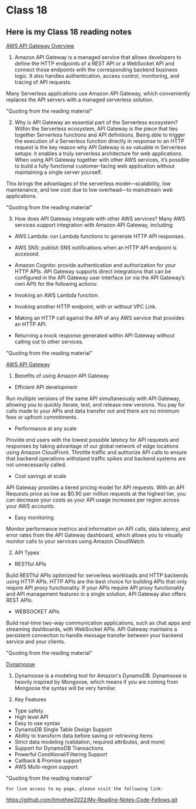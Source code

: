 # Class 18

## Here is my Class 18 reading notes

[AWS API Gateway Overview](https://www.serverless.com/amazon-api-gateway)

1. Amazon API Gateway is a managed service that allows developers to define the HTTP endpoints of a REST API or a WebSocket API and connect those endpoints with the corresponding backend business logic. It also handles authentication, access control, monitoring, and tracing of API requests.

Many Serverless applications use Amazon API Gateway, which conveniently replaces the API servers with a managed serverless solution.

"Quoting from the reading material"

2. Why is API Gateway an essential part of the Serverless ecosystem?
Within the Serverless ecosystem, API Gateway is the piece that ties together Serverless functions and API definitions. Being able to trigger the execution of a Serverless function directly in response to an HTTP request is the key reason why API Gateway is so valuable in Serverless setups: it enables a truly serverless architecture for web applications. When using API Gateway together with other AWS services, it’s possible to build a fully functional customer-facing web application without maintaining a single server yourself.

This brings the advantages of the serverless model—scalability, low maintenance, and low cost due to low overhead—to mainstream web applications.

"Quoting from the reading material"

3. How does API Gateway integrate with other AWS services?
Many AWS services support integration with Amazon API Gateway, including:

* AWS Lambda: run Lambda functions to generate HTTP API responses.

* AWS SNS: publish SNS notifications when an HTTP API endpoint is accessed.

* Amazon Cognito: provide authentication and authorization for your HTTP APIs.
API Gateway supports direct integrations that can be configured in the API Gateway user interface (or via the API Gateway’s own API) for the following actions:

* Invoking an AWS Lambda function.

* Invoking another HTTP endpoint, with or without VPC Link.

* Making an HTTP call against the API of any AWS service that provides an HTTP API.

* Returning a mock response generated within API Gateway without calling out to other services.

"Quoting from the reading material"

[AWS API Gateway](https://aws.amazon.com/api-gateway/)

1. Benefits of using Amazon API Gateway

* Efficient API development

Run multiple versions of the same API simultaneously with API Gateway, allowing you to quickly iterate, test, and release new versions. You pay for calls made to your APIs and data transfer out and there are no minimum fees or upfront commitments.

* Performance at any scale

Provide end users with the lowest possible latency for API requests and responses by taking advantage of our global network of edge locations using Amazon CloudFront. Throttle traffic and authorize API calls to ensure that backend operations withstand traffic spikes and backend systems are not unnecessarily called.

* Cost savings at scale

API Gateway provides a tiered pricing model for API requests. With an API Requests price as low as $0.90 per million requests at the highest tier, you can decrease your costs as your API usage increases per region across your AWS accounts.

* Easy monitoring

Monitor performance metrics and information on API calls, data latency, and error rates from the API Gateway dashboard, which allows you to visually monitor calls to your services using Amazon CloudWatch.

2. API Types

* RESTful APIs

Build RESTful APIs optimized for serverless workloads and HTTP backends using HTTP APIs. HTTP APIs are the best choice for building APIs that only require API proxy functionality. If your APIs require API proxy functionality and API management features in a single solution, API Gateway also offers REST APIs.

* WEBSOCKET APIs

Build real-time two-way communication applications, such as chat apps and streaming dashboards, with WebSocket APIs. API Gateway maintains a persistent connection to handle message transfer between your backend service and your clients.

"Quoting from the reading material"

[Dynamoose](https://dynamoosejs.com/getting_started/Introduction)

1. Dynamoose is a modeling tool for Amazon's DynamoDB. Dynamoose is heavily inspired by Mongoose, which means if you are coming from Mongoose the syntax will be very familiar.

2. Key Features

* Type safety
* High level API
* Easy to use syntax
* DynamoDB Single Table Design Support
* Ability to transform data before saving or retrieving items
* Strict data modeling (validation, required attributes, and more)
* Support for DynamoDB Transactions
* Powerful Conditional/Filtering Support
* Callback & Promise support
* AWS Multi-region support

"Quoting from the reading material"

    For live access to my page, please visit the following link:
<https://github.com/timothee2022/My-Reading-Notes-Code-Fellows.git>
